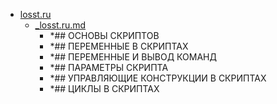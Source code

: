 - <a href = "E:\Node_projects\Node_Way\NBase\_Md\_Index\_Bash\contaners\Learn_this\_stash\Bash\losst.ru\cat.losst.ru\dir.losst.ru.md">losst.ru</a>
    - <a href = "E:\Node_projects\Node_Way\NBase\_Md\_Index\_Bash\contaners\Learn_this\_stash\Bash\losst.ru\_losst.ru.md">_losst.ru.md</a>
        - *## ОСНОВЫ СКРИПТОВ
        - *## ПЕРЕМЕННЫЕ В СКРИПТАХ
        - *## ПЕРЕМЕННЫЕ И ВЫВОД КОМАНД
        - *## ПАРАМЕТРЫ СКРИПТА
        - *## УПРАВЛЯЮЩИЕ КОНСТРУКЦИИ В СКРИПТАХ
        - *## ЦИКЛЫ В СКРИПТАХ
